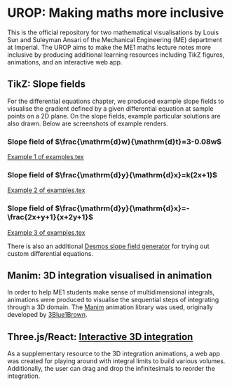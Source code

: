 # UROP: Making maths more inclusive

This is the official repository for two mathematical visualisations by Louis Sun and Suleyman Ansari of the Mechanical Engineering (ME) department at Imperial. The UROP aims to make the ME1 maths lecture notes more inclusive by producing additional learning resources including TikZ figures, animations, and an interactive web app.

## TikZ: Slope fields
For the differential equations chapter, we produced example slope fields to visualise the gradient defined by a given differential equation at sample points on a 2D plane. On the slope fields, example particular solutions are also drawn. Below are screenshots of example renders.

### Slope field of $\frac{\mathrm{d}w}{\mathrm{d}t}=3-0.08w$
[Example 1 of examples.tex](./assets/slopefield-example1.png)
### Slope field of $\frac{\mathrm{d}y}{\mathrm{d}x}=k(2x+1)$
[Example 2 of examples.tex](./assets/slopefield-example2.png)
### Slope field of $\frac{\mathrm{d}y}{\mathrm{d}x}=-\frac{2x+y+1}{x+2y+1}$
[Example 3 of examples.tex](./assets/slopefield-example3.png)

There is also an additional [Desmos slope field generator](https://www.desmos.com/calculator/v2x5tqxdfa) for trying out custom differential equations.

## Manim: 3D integration visualised in animation
In order to help ME1 students make sense of multidimensional integrals, animations were produced to visualise the sequential steps of integrating through a 3D domain. The [Manim](https://github.com/ManimCommunity/manim/tree/main) animation library was used, originally developed by [3Blue1Brown](https://www.youtube.com/@3blue1brown).

## Three.js/React: [Interactive 3D integration](https://imperialcollegelondon.github.io/3d-domain-visualiser/)
As a supplementary resource to the 3D integration animations, a web app was created for playing around with integral limits to build various volumes. Additionally, the user can drag and drop the infinitesimals to reorder the integration.
